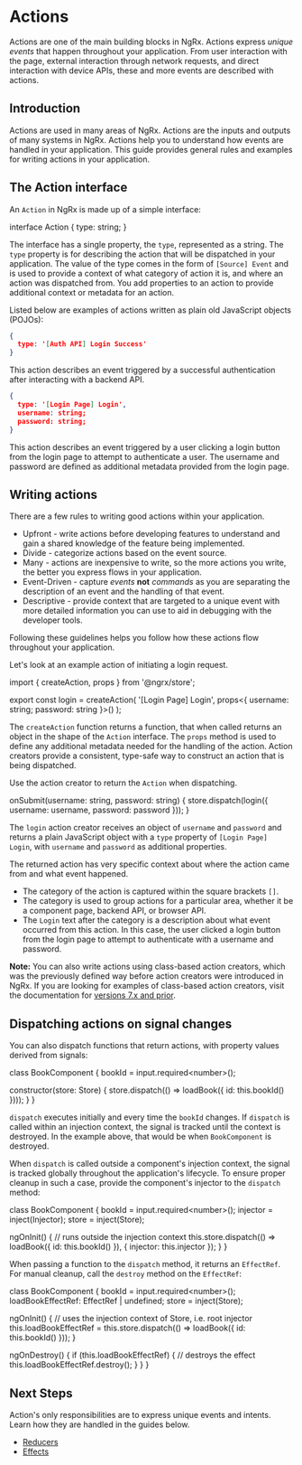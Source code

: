 # Actions

Actions are one of the main building blocks in NgRx. Actions express _unique events_ that happen throughout your application. From user interaction with the page, external interaction through network requests, and direct interaction with device APIs, these and more events are described with actions.

## Introduction

Actions are used in many areas of NgRx. Actions are the inputs and outputs of many systems in NgRx. Actions help you to understand how events are handled in your application. This guide provides general rules and examples for writing actions in your application.

## The Action interface

An `Action` in NgRx is made up of a simple interface:

<code-example header="Action Interface">
interface Action {
  type: string;
}
</code-example>

The interface has a single property, the `type`, represented as a string. The `type` property is for describing the action that will be dispatched in your application. The value of the type comes in the form of `[Source] Event` and is used to provide a context of what category of action it is, and where an action was dispatched from. You add properties to an action to provide additional context or metadata for an action.

Listed below are examples of actions written as plain old JavaScript objects (POJOs):

```json
{
  type: '[Auth API] Login Success'
}
```

This action describes an event triggered by a successful authentication after interacting with a backend API.

```json
{
  type: '[Login Page] Login',
  username: string;
  password: string;
}
```

This action describes an event triggered by a user clicking a login button from the login page to attempt to authenticate a user. The username and password are defined as additional metadata provided from the login page.

## Writing actions

There are a few rules to writing good actions within your application.

- Upfront - write actions before developing features to understand and gain a shared knowledge of the feature being implemented.
- Divide - categorize actions based on the event source.
- Many - actions are inexpensive to write, so the more actions you write, the better you express flows in your application.
- Event-Driven - capture _events_ **not** _commands_ as you are separating the description of an event and the handling of that event.
- Descriptive - provide context that are targeted to a unique event with more detailed information you can use to aid in debugging with the developer tools.

Following these guidelines helps you follow how these actions flow throughout your application.

Let's look at an example action of initiating a login request.

<code-example header="login-page.actions.ts">
import { createAction, props } from '@ngrx/store';

export const login = createAction(
  '[Login Page] Login',
  props&lt;{ username: string; password: string }&gt;()
);
</code-example>

The `createAction` function returns a function, that when called returns an object in the shape of the `Action` interface. The `props` method is used to define any additional metadata needed for the handling of the action. Action creators provide a consistent, type-safe way to construct an action that is being dispatched.

Use the action creator to return the `Action` when dispatching.

<code-example header="login-page.component.ts">
  onSubmit(username: string, password: string) {
    store.dispatch(login({ username: username, password: password }));
  }
</code-example>

The `login` action creator receives an object of `username` and `password` and returns a plain JavaScript object with a `type` property of `[Login Page] Login`, with `username` and `password` as additional properties.

The returned action has very specific context about where the action came from and what event happened.

- The category of the action is captured within the square brackets `[]`.
- The category is used to group actions for a particular area, whether it be a component page, backend API, or browser API.
- The `Login` text after the category is a description about what event occurred from this action. In this case, the user clicked a login button from the login page to attempt to authenticate with a username and password.

<div class="alert is-important">

**Note:** You can also write actions using class-based action creators, which was the previously defined way before action creators were introduced in NgRx. If you are looking for examples of class-based action creators, visit the documentation for [versions 7.x and prior](https://v7.ngrx.io/guide/store/actions).

</div>

## Dispatching actions on signal changes

You can also dispatch functions that return actions, with property values derived from signals:

<code-example header="book.component.ts">
class BookComponent {
  bookId = input.required&lt;number&gt;();

  constructor(store: Store) {
    store.dispatch(() => loadBook({ id: this.bookId() })));
  }
}
</code-example>

`dispatch` executes initially and every time the `bookId` changes. If `dispatch` is called within an injection context, the signal is tracked until the context is destroyed. In the example above, that would be when `BookComponent` is destroyed.

When `dispatch` is called outside a component's injection context, the signal is tracked globally throughout the application's lifecycle. To ensure proper cleanup in such a case, provide the component's injector to the `dispatch` method:

<code-example header="book.component.ts">
class BookComponent {  
  bookId = input.required&lt;number&gt;();
  injector = inject(Injector);
  store = inject(Store);

  ngOnInit() {
    // runs outside the injection context
    this.store.dispatch(() => loadBook({ id: this.bookId() }), { injector: this.injector });
  }
}
</code-example>

When passing a function to the `dispatch` method, it returns an `EffectRef`. For manual cleanup, call the `destroy` method on the `EffectRef`:

<code-example header="book.component.ts">
class BookComponent {
  bookId = input.required&lt;number&gt;();
  loadBookEffectRef: EffectRef | undefined;
  store = inject(Store);

  ngOnInit() {
    // uses the injection context of Store, i.e. root injector
    this.loadBookEffectRef = this.store.dispatch(() => loadBook({ id: this.bookId() }));
  }

  ngOnDestroy() {
    if (this.loadBookEffectRef) {
      // destroys the effect
      this.loadBookEffectRef.destroy();
    }
  }
}
</code-example>

## Next Steps

Action's only responsibilities are to express unique events and intents. Learn how they are handled in the guides below.

- [Reducers](guide/store/reducers)
- [Effects](guide/effects)
